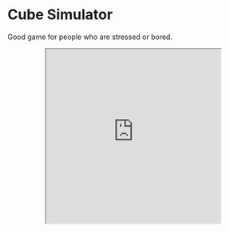 <html lang="{{ site.lang | default: "en-US" }}">
  <head>
    <meta name="viewport" content="width=device-width, initial-scale=1">
    <meta charset="utf-8">
	<link rel="stylesheet" href="{{ site.baseurl }}/cube/cube.css">
  </head>
  <body>
<h1>Cube Simulator</h1>
<p>Good game for people who are stressed or bored.</p>
    <p style="text-align: center;"><iframe style="margin: auto; width: 350px; height: 350px; overflow: hidden;" src="https:html-online/demo/css3-cube/" width="400" height="400" scrolling="no">Iframes not supported</iframe></p>
